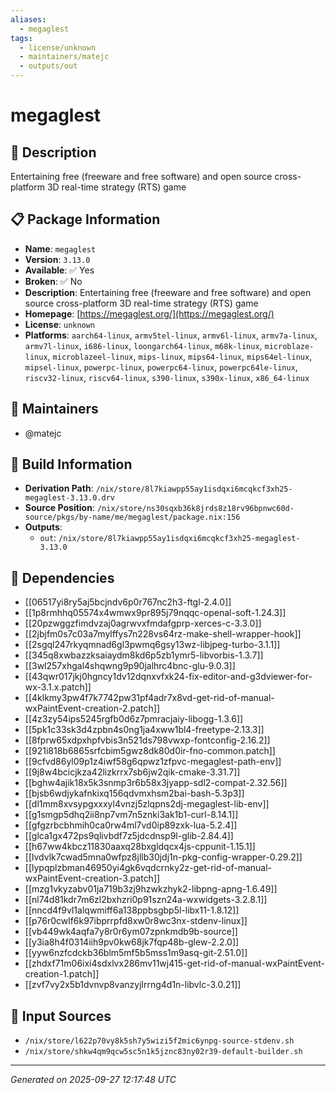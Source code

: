 ```yaml
---
aliases:
  - megaglest
tags:
  - license/unknown
  - maintainers/matejc
  - outputs/out
---
```


# megaglest

## 📝 Description

Entertaining free (freeware and free software) and open source cross-platform 3D real-time strategy (RTS) game

## 📋 Package Information

- **Name**: `megaglest`
- **Version**: `3.13.0`
- **Available**: ✅ Yes
- **Broken**: ✅ No
- **Description**: Entertaining free (freeware and free software) and open source cross-platform 3D real-time strategy (RTS) game
- **Homepage**: [https://megaglest.org/](https://megaglest.org/)
- **License**: `unknown`
- **Platforms**: `aarch64-linux`, `armv5tel-linux`, `armv6l-linux`, `armv7a-linux`, `armv7l-linux`, `i686-linux`, `loongarch64-linux`, `m68k-linux`, `microblaze-linux`, `microblazeel-linux`, `mips-linux`, `mips64-linux`, `mips64el-linux`, `mipsel-linux`, `powerpc-linux`, `powerpc64-linux`, `powerpc64le-linux`, `riscv32-linux`, `riscv64-linux`, `s390-linux`, `s390x-linux`, `x86_64-linux`
## 👥 Maintainers

- @matejc


## 🔧 Build Information

- **Derivation Path**: `/nix/store/8l7kiawpp55ay1isdqxi6mcqkcf3xh25-megaglest-3.13.0.drv`
- **Source Position**: `/nix/store/ns30sqxb36k8jrds8z18rv96bpnwc60d-source/pkgs/by-name/me/megaglest/package.nix:156`
- **Outputs**:
  - `out`:  `/nix/store/8l7kiawpp55ay1isdqxi6mcqkcf3xh25-megaglest-3.13.0`

## 🔗 Dependencies

- [[06517yi8ry5aj5bcjndv6p0r767nc2h3-ftgl-2.4.0]]
- [[1p8rmhhq05574x4wmwx9pr895j79nqqc-openal-soft-1.24.3]]
- [[20pzwggzfimdvzaj0agrwvxfmdafgprp-xerces-c-3.3.0]]
- [[2jbjfm0s7c03a7mylffys7n228vs64rz-make-shell-wrapper-hook]]
- [[2sgql247rkyqmnad6gl3pwmq6gsy13wz-libjpeg-turbo-3.1.1]]
- [[345q8xwbazzksaiaydm8kd6p5zb1ymr5-libvorbis-1.3.7]]
- [[3wl257xhgal4shqwng9p90jalhrc4bnc-glu-9.0.3]]
- [[43qwr017jkj0hgncy1dv12dqnxvfxk24-fix-editor-and-g3dviewer-for-wx-3.1.x.patch]]
- [[4klkmy3pw4f7k7742pw31pf4adr7x8vd-get-rid-of-manual-wxPaintEvent-creation-2.patch]]
- [[4z3zy54ips5245rgfb0d6z7pmracjaiy-libogg-1.3.6]]
- [[5pk1c33sk3d4zpbn4s0ng1ja4xww1bl4-freetype-2.13.3]]
- [[8fprw65xdpxhpfvbis3n521ds798vwxp-fontconfig-2.16.2]]
- [[921i818b6865srfcbim5gwz8dk80d0ir-fno-common.patch]]
- [[9cfvd86yl09p1z4iwf58g6qpwz1zfpvc-megaglest-path-env]]
- [[9j8w4bcicjkza42lizkrrx7sb6jw2qik-cmake-3.31.7]]
- [[bghw4ajik18x5k3snmp3r6b58x3jyapp-sdl2-compat-2.32.56]]
- [[bjsb6wdjykafnkixq156qdvmxhsm2bai-bash-5.3p3]]
- [[dl1mm8xvsypgxxxyl4vnzj5zlqpns2dj-megaglest-lib-env]]
- [[g1smgp5dhq2ii8np7vm7n5znki3ak1b1-curl-8.14.1]]
- [[gfgzrbcbhmih0ca0rw4ml7vd0ip89zxk-lua-5.2.4]]
- [[glca1gx472ps9qlivbdf7z5jdcdnsp9l-glib-2.84.4]]
- [[h67ww4kbcz11830aaxq28bxgldqcx4js-cppunit-1.15.1]]
- [[lvdvlk7cwad5mna0wfpz8jllb30jdj1n-pkg-config-wrapper-0.29.2]]
- [[lypqplzbman46950yi4gk6vqdcrnky2z-get-rid-of-manual-wxPaintEvent-creation-3.patch]]
- [[mzg1vkyzabv01ja719b3zj9hzwkzhyk2-libpng-apng-1.6.49]]
- [[nl74d81kdr7m6zl2bxhzri0p91szn24a-wxwidgets-3.2.8.1]]
- [[nncd4f9vl1alqwmiff6a138ppbsgbp5l-libx11-1.8.12]]
- [[p76r0cwlf6k97ibprrpfd8xw0r8wc3nx-stdenv-linux]]
- [[vb449wk4aqfa7y8r0r6ym07zpnkmdb9b-source]]
- [[y3ia8h4f0314iih9pv0kw68jk7fqp48b-glew-2.2.0]]
- [[yyw6nzfcdckb36blm5mf5b5mss1m9asq-git-2.51.0]]
- [[zhdxf71m06ixi4sdxlvx286mv11wj415-get-rid-of-manual-wxPaintEvent-creation-1.patch]]
- [[zvf7vy2x5b1dvnvp8vanzyjlrrng4d1n-libvlc-3.0.21]]

## 📁 Input Sources

- `/nix/store/l622p70vy8k5sh7y5wizi5f2mic6ynpg-source-stdenv.sh`
- `/nix/store/shkw4qm9qcw5sc5n1k5jznc83ny02r39-default-builder.sh`

---
*Generated on 2025-09-27 12:17:48 UTC*
